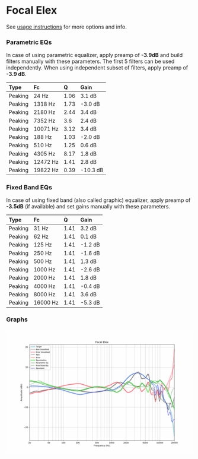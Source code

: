 # Focal Elex
See [usage instructions](https://github.com/jaakkopasanen/AutoEq#usage) for more options and info.

### Parametric EQs
In case of using parametric equalizer, apply preamp of **-3.9dB** and build filters manually
with these parameters. The first 5 filters can be used independently.
When using independent subset of filters, apply preamp of **-3.9 dB**.

| Type    | Fc       |    Q | Gain     |
|:--------|:---------|:-----|:---------|
| Peaking | 24 Hz    | 1.06 | 3.1 dB   |
| Peaking | 1318 Hz  | 1.73 | -3.0 dB  |
| Peaking | 2180 Hz  | 2.44 | 3.4 dB   |
| Peaking | 7352 Hz  | 3.6  | 2.4 dB   |
| Peaking | 10071 Hz | 3.12 | 3.4 dB   |
| Peaking | 188 Hz   | 1.03 | -2.0 dB  |
| Peaking | 510 Hz   | 1.25 | 0.6 dB   |
| Peaking | 4305 Hz  | 8.17 | 1.8 dB   |
| Peaking | 12472 Hz | 1.41 | 2.8 dB   |
| Peaking | 19822 Hz | 0.39 | -10.3 dB |

### Fixed Band EQs
In case of using fixed band (also called graphic) equalizer, apply preamp of **-3.5dB**
(if available) and set gains manually with these parameters.

| Type    | Fc       |    Q | Gain    |
|:--------|:---------|:-----|:--------|
| Peaking | 31 Hz    | 1.41 | 3.2 dB  |
| Peaking | 62 Hz    | 1.41 | 0.1 dB  |
| Peaking | 125 Hz   | 1.41 | -1.2 dB |
| Peaking | 250 Hz   | 1.41 | -1.6 dB |
| Peaking | 500 Hz   | 1.41 | 1.3 dB  |
| Peaking | 1000 Hz  | 1.41 | -2.6 dB |
| Peaking | 2000 Hz  | 1.41 | 1.8 dB  |
| Peaking | 4000 Hz  | 1.41 | -0.4 dB |
| Peaking | 8000 Hz  | 1.41 | 3.6 dB  |
| Peaking | 16000 Hz | 1.41 | -5.3 dB |

### Graphs
![](./Focal%20Elex.png)